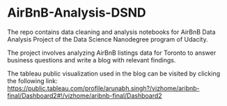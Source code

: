 # AirBnB-Analysis-DSND
The repo contains data cleaning and analysis notebooks for AirBnB Data Analysis Project of the Data Science Nanodegree program of Udacity.

The project involves analyzing AirBnB listings data  for Toronto to answer business questions and write a blog with relevant findings.

The tableau public visualization used in the blog can be visited by clicking the following link: 
https://public.tableau.com/profile/arunabh.singh?/vizhome/aribnb-final/Dashboard2#!/vizhome/aribnb-final/Dashboard2
